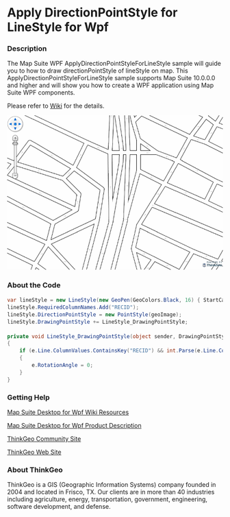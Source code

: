# Apply DirectionPointStyle for LineStyle for Wpf

### Description

The Map Suite WPF ApplyDirectionPointStyleForLineStyle sample will guide you to how to draw directionPointStyle of lineStyle on map. This ApplyDirectionPointStyleForLineStyle sample supports Map Suite 10.0.0.0 and higher and will show you how to create a WPF application using Map Suite WPF components.

Please refer to [Wiki](http://wiki.thinkgeo.com/wiki/map_suite_desktop_for_wpf) for the details.

![Screenshot](https://github.com/ThinkGeo/ApplyDirectionPointStyleForLineStyle-ForWpf/blob/master/Screenshot.gif)

### About the Code

``` csharp
var lineStyle = new LineStyle(new GeoPen(GeoColors.Black, 16) { StartCap = DrawingLineCap.Round, EndCap = DrawingLineCap.Round }, new GeoPen(GeoColors.White, 13) { StartCap = DrawingLineCap.Round, EndCap = DrawingLineCap.Round });
lineStyle.RequiredColumnNames.Add("RECID");
lineStyle.DirectionPointStyle = new PointStyle(geoImage);
lineStyle.DrawingPointStyle += LineStyle_DrawingPointStyle;

private void LineStyle_DrawingPointStyle(object sender, DrawingPointStyleEventArgs e)
{
    if (e.Line.ColumnValues.ContainsKey("RECID") && int.Parse(e.Line.ColumnValues["RECID"]) > 4800)
    {
        e.RotationAngle = 0;
    }
}
```

### Getting Help

[Map Suite Desktop for Wpf Wiki Resources](http://wiki.thinkgeo.com/wiki/map_suite_desktop_for_wpf)

[Map Suite Desktop for Wpf Product Description](https://thinkgeo.com/ui-controls#desktop-platforms)

[ThinkGeo Community Site](http://community.thinkgeo.com/)

[ThinkGeo Web Site](http://www.thinkgeo.com)

### About ThinkGeo

ThinkGeo is a GIS (Geographic Information Systems) company founded in 2004 and located in Frisco, TX. Our clients are in more than 40 industries including agriculture, energy, transportation, government, engineering, software development, and defense.

